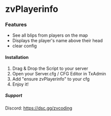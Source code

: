 # zvPlayerinfo

### Features
- See all blips from players on the map
- Displays the player's name above their head
- clear config

#### Installation
1. Drag & Drop the Script to your server
2. Open your Server.cfg / CFG Editor in TxAdmin
3. Add "ensure zvPlayerinfo" to your cfg
4. Enjoy it!

##### Support
Discord: https://dsc.gg/zvcoding